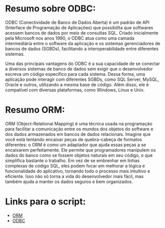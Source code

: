  # Resumo sobre ODBC:

ODBC (Conectividade de Banco de Dados Aberta) é um padrão de API (Interface de Programação de Aplicações) que possibilita que softwares acessem bancos de dados por meio de consultas SQL. Criado inicialmente pela Microsoft nos anos 1990, o ODBC atua como uma camada intermediária entre o software da aplicação e os sistemas gerenciadores de bancos de dados (SGBDs), facilitando a interoperabilidade entre diferentes sistemas.

Uma das principais vantagens do ODBC é a sua capacidade de se conectar a diversos sistemas de banco de dados sem exigir que o desenvolvedor escreva um código específico para cada sistema. Dessa forma, uma aplicação pode interagir com diferentes SGBDs, como SQL Server, MySQL, Oracle e outros, utilizando a mesma base de código. Além disso, ele é compatível com diversas plataformas, como Windows, Linux e Unix.

# Resumo ORM:

ORM (Object-Relational Mapping) é uma técnica usada na programação para facilitar a comunicação entre os mundos dos objetos do software e dos dados armazenados em bancos de dados relacionais. Imagine que você está tentando encaixar peças de quebra-cabeça de formatos diferentes: o ORM é como um adaptador que ajuda essas peças a se encaixarem perfeitamente. Ele permite que programadores manipulem os dados do banco como se fossem objetos naturais em seu código, o que simplifica bastante o trabalho. Em vez de se embrenhar em linhas complexas de código SQL, eles podem focar em melhorar a lógica e funcionalidade do aplicativo, tornando todo o processo mais intuitivo e eficiente. Isso não só torna a vida do desenvolvedor mais fácil, mas também ajuda a manter os dados seguros e bem organizados.

# Links para o script:

- [ORM](/Tarefas/ORM/orm.py)
- [ODBC](/Tarefas/ORM/odbc.py)